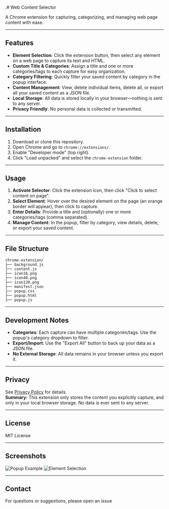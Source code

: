 .# Web Content Selector

A Chrome extension for capturing, categorizing, and managing web page content with ease.

---

## Features

- **Element Selection**: Click the extension button, then select any element on a web page to capture its text and HTML.
- **Custom Title & Categories**: Assign a title and one or more categories/tags to each capture for easy organization.
- **Category Filtering**: Quickly filter your saved content by category in the popup interface.
- **Content Management**: View, delete individual items, delete all, or export all your saved content as a JSON file.
- **Local Storage**: All data is stored locally in your browser—nothing is sent to any server.
- **Privacy Friendly**: No personal data is collected or transmitted.

---

## Installation

1. Download or clone this repository.
2. Open Chrome and go to `chrome://extensions/`.
3. Enable "Developer mode" (top right).
4. Click "Load unpacked" and select the `chrome-extension` folder.

---

## Usage

1. **Activate Selector**: Click the extension icon, then click "Click to select content on page".
2. **Select Element**: Hover over the desired element on the page (an orange border will appear), then click to capture.
3. **Enter Details**: Provide a title and (optionally) one or more categories/tags (comma separated).
4. **Manage Content**: In the popup, filter by category, view details, delete, or export your saved content.

---

## File Structure

```
chrome-extension/
├── background.js
├── content.js
├── icon16.png
├── icon48.png
├── icon128.png
├── manifest.json
├── popup.css
├── popup.html
├── popup.js
```

---

## Development Notes

- **Categories**: Each capture can have multiple categories/tags. Use the popup's category dropdown to filter.
- **Export/Import**: Use the "Export All" button to back up your data as a JSON file.
- **No External Storage**: All data remains in your browser unless you export it.

---

## Privacy

See [Privacy Policy](../index.html) for details.  
**Summary:** This extension only stores the content you explicitly capture, and only in your local browser storage. No data is ever sent to any server.

---

## License

MIT License

---

## Screenshots

![Popup Example](example1.png)
![Element Selection](example2.png)

---

## Contact

For questions or suggestions, please open an issue